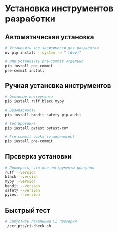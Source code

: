 # Установка инструментов разработки

## Автоматическая установка

```bash
# Установить все зависимости для разработки
uv pip install --system -e ".[dev]"

# Или установить pre-commit отдельно
pip install pre-commit
pre-commit install
```

## Ручная установка инструментов

```bash
# Основные инструменты
pip install ruff black mypy

# Безопасность
pip install bandit safety pip-audit

# Тестирование
pip install pytest pytest-cov

# Pre-commit hooks (опционально)
pip install pre-commit
```

## Проверка установки

```bash
# Проверить, что все инструменты доступны
ruff --version
black --version
mypy --version
bandit --version
safety --version
pytest --version
```

## Быстрый тест

```bash
# Запустить локальные CI проверки
./scripts/ci-check.sh
```
